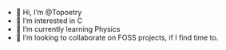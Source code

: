 - 👋 Hi, I’m @Topoetry
- 👀 I’m interested in C
- 🌱 I’m currently learning Physics
- 💞️ I’m looking to collaborate on FOSS projects, if I find time to.
<!---
- 📫 How to reach me ...


Topoetry/Topoetry is a ✨ special ✨ repository because its `README.md` (this file) appears on your GitHub profile.
You can click the Preview link to take a look at your changes.
--->
